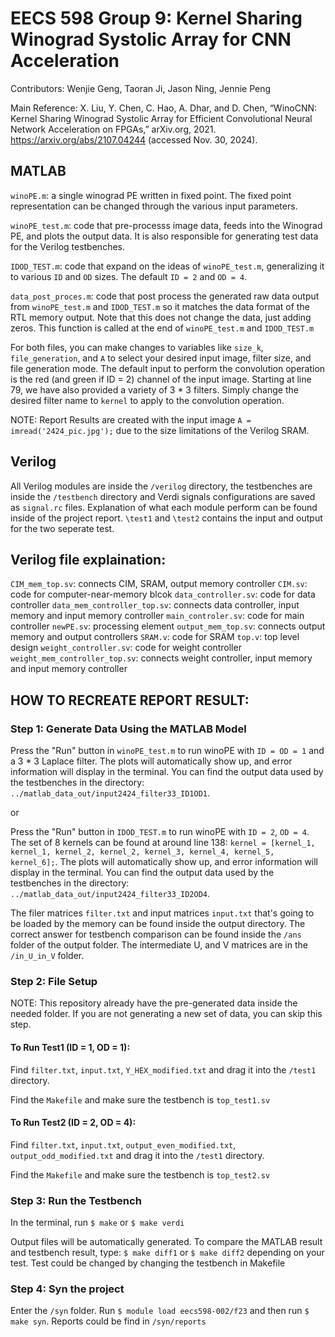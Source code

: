 # EECS 598 Group 9: Kernel Sharing Winograd Systolic Array for CNN Acceleration
Contributors: Wenjie Geng, Taoran Ji, Jason Ning, Jennie Peng 

Main Reference: X. Liu, Y. Chen, C. Hao, A. Dhar, and D. Chen, “WinoCNN: Kernel Sharing Winograd Systolic Array for Efficient Convolutional Neural Network Acceleration on FPGAs,” arXiv.org, 2021. https://arxiv.org/abs/2107.04244 (accessed Nov. 30, 2024).
‌
## MATLAB
`winoPE.m`: a single winograd PE written in fixed point. The fixed point representation can be changed through the various input parameters.

`winoPE_test.m`: code that pre-processs image data, feeds into the Winograd PE, and plots the output data. It is also responsible for generating test data for the Verilog testbenches.

`IDOD_TEST.m`: code that expand on the ideas of `winoPE_test.m`, generalizing it to various `ID` and `OD` sizes. The default `ID = 2` and `OD = 4`.

`data_post_proces.m`: code that post process the generated raw data output from `winoPE_test.m` and `IDOD_TEST.m` so it matches the data format of the RTL memory output. Note that this does not change the data, just adding zeros. This function is called at the end of `winoPE_test.m` and `IDOD_TEST.m` 

For both files, you can make changes to variables like `size_k`, `file_generation`, and `A` to select your desired input image, filter size, and file generation mode. The default input to perform the convolution operation is the red (and green if ID = 2) channel of the input image. Starting at line 79, we have also provided a variety of 3 * 3 filters. Simply change the desired filter name to `kernel` to apply to the convolution operation. 

NOTE: Report Results are created with the input image `A = imread('2424_pic.jpg');` due to the size limitations of the Verilog SRAM. 

## Verilog
All Verilog modules are inside the `/verilog` directory, the testbenches are inside the `/testbench` directory and Verdi signals configurations are saved as `signal.rc` files. Explanation of what each module perform can be found inside of the project report. `\test1` and `\test2` contains the input and output for the two seperate test.

## Verilog file explaination:

`CIM_mem_top.sv`: connects CIM, SRAM, output memory controller
`CIM.sv`: code for computer-near-memory blcok
`data_controller.sv`: code for data controller
`data_mem_controller_top.sv`: connects data controller, input memory and input memory controller
`main_controler.sv`: code for main controller
`newPE.sv`: processing element
`output_mem_top.sv`: connects output memory and output controllers
`SRAM.v`: code for SRAM
`top.v`: top level design
`weight_controller.sv`: code for weight controller
`weight_mem_controller_top.sv`: connects weight controller, input memory and input memory controller


## HOW TO RECREATE REPORT RESULT:

### Step 1: Generate Data Using the MATLAB Model
Press the "Run" button in `winoPE_test.m` to run winoPE with `ID = OD = 1` and a 3 * 3 Laplace filter. The plots will automatically show up, and error information will display in the terminal. You can find the output data used by the testbenches in the directory: `../matlab_data_out/input2424_filter33_ID1OD1`.

or

Press the "Run" button in `IDOD_TEST.m` to run winoPE with `ID = 2`, `OD = 4`. The set of 8 kernels can be found at around line 138: `kernel = [kernel_1, kernel_1, kernel_2, kernel_2, kernel_3, kernel_4, kernel_5, kernel_6];`. The plots will automatically show up, and error information will display in the terminal. You can find the output data used by the testbenches in the directory: `../matlab_data_out/input2424_filter33_ID2OD4`.

The filer matrices `filter.txt` and input matrices `input.txt` that's going to be loaded by the memory can be found inside the output directory. The correct answer for testbench comparison can be found inside the `/ans` folder of the output folder. The intermediate U, and V matrices are in the `/in_U_in_V` folder. 

### Step 2: File Setup 

NOTE: This repository already have the pre-generated data inside the needed folder. If you are not generating a new set of data, you can skip this step.

#### To Run Test1 (ID = 1, OD = 1):

Find `filter.txt`, `input.txt`, `Y_HEX_modified.txt` and drag it into the `/test1` directory.

Find the `Makefile` and make sure the testbench is `top_test1.sv`

#### To Run Test2 (ID = 2, OD = 4):
Find `filter.txt`, `input.txt`, `output_even_modified.txt`, `output_odd_modified.txt` and drag it into the `/test1` directory.

Find the `Makefile` and make sure the testbench is `top_test2.sv`

### Step 3: Run the Testbench

In the terminal, run `$ make` or `$ make verdi`

Output files will be automatically generated. To compare the MATLAB result and testbench result, type: `$ make diff1` or `$ make diff2` depending on your test. Test could be changed by changing the testbench in Makefile

### Step 4: Syn the project

Enter the `/syn` folder. Run `$ module load eecs598-002/f23` and then run `$ make syn`. Reports could be find in `/syn/reports`
